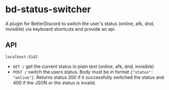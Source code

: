 # bd-status-switcher

A plugin for BetterDiscord to switch the user's status (online, afk, dnd, invisible) via keyboard shortcuts and provide an api.

## API

`localhost:5142`

-   `GET /` get the current status in plain text (online, afk, dnd, invisible)
-   `POST /` switch the users status. Body must be in format `{"status": "online"}`. Returns status 200 if it successfully switched the status and 400 if the JSON or the status is invalid.
